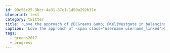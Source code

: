 ```yaml
---
id: 90c56c25-3bcc-4a31-87c1-1450a292b37e
blueprint: text
category: twitter
title: 'Love the approach of @BCGreens &amp; @KeliWestgate in balancing economy and long-term/big-picture thinking #progress #greens2017'
caption: 'Love the approach of <span class="username username_linked">@<a href="https://twitter.com/BCGreens" title="BC Green Party">BCGreens</a></span> &amp; <span class="username username_linked">@<a href="https://twitter.com/KeliWestgate" title="KeliW">KeliWestgate</a></span> in balancing economy and long-term/big-picture thinking <span class="hashtag hashtag_local">#<a href="http://tweettemp.darylchymko.ca/?tag=progress">progress</a> <span class="hashtag hashtag_local">#<a href="http://tweettemp.darylchymko.ca/?tag=greens2017">greens2017</a>'
tags:
  - greens2017
  - progress
---
```

